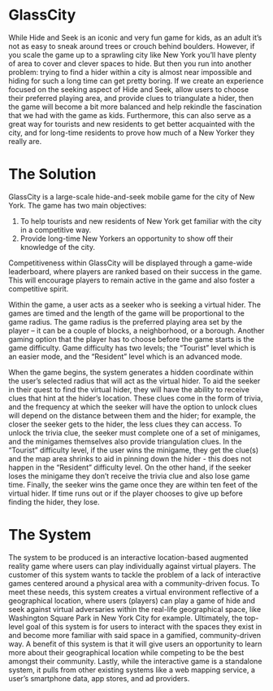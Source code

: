 # GlassCity
While Hide and Seek is an iconic and very fun game for kids, as an adult it’s not as easy to sneak around trees or crouch behind boulders. However, if you scale the game up to a sprawling city like New York you’ll have plenty of area to cover and clever spaces to hide. But then you run into another problem: trying to find a hider within a city is almost near impossible and hiding for such a long time can get pretty boring. If we create an experience focused on the seeking aspect of Hide and Seek, allow users to choose their preferred playing area, and provide clues to triangulate a hider, then the game will become a bit more balanced and help rekindle the fascination that we had with the game as kids. Furthermore, this can also serve as a great way for tourists and new residents to get better acquainted with the city, and for long-time residents to prove how much of a New Yorker they really are.  

# The Solution
GlassCity is a large-scale hide-and-seek mobile game for the city of New York. The game has two main objectives:
1. To help tourists and new residents of New York get familiar with the city in a competitive way. 
2. Provide long-time New Yorkers an opportunity to show off their knowledge of the city.

Competitiveness within GlassCity will be displayed through a game-wide leaderboard, where players are ranked based on their success in the game. This will encourage players to remain active in the game and also foster a competitive spirit.  

Within the game, a user acts as a seeker who is seeking a virtual hider. The games are timed and the length of the game will be proportional to the game radius. The game radius is the preferred playing area set by the player – it can be a couple of blocks, a neighborhood, or a borough. Another gaming option that the player has to choose before the game starts is the game difficulty. Game difficulty has two levels; the “Tourist” level which is an easier mode, and the “Resident” level which is an advanced mode.

When the game begins, the system generates a hidden coordinate within the user’s selected radius that will act as the virtual hider. To aid the seeker in their quest to find the virtual hider, they will have the ability to receive clues that hint at the hider’s location. These clues come in the form of trivia, and the frequency at which the seeker will have the option to unlock clues will depend on the distance between them and the hider; for example, the closer the seeker gets to the hider, the less clues they can access. To unlock the trivia clue, the seeker must complete one of a set of minigames, and the minigames themselves also provide triangulation clues. In the “Tourist” difficulty level, if the user wins the minigame, they get the clue(s) and the map area shrinks to aid in pinning down the hider - this does not happen in the “Resident” difficulty level. On the other hand, if the seeker loses the minigame they don’t receive the trivia clue and also lose game time. Finally, the seeker wins the game once they are within ten feet of the virtual hider. If time runs out or if the player chooses to give up before finding the hider, they lose. 

# The System
The system to be produced is an interactive location-based augmented reality game where users can play individually against virtual players. The customer of this system wants to tackle the problem of a lack of interactive games centered around a physical area with a community-driven focus. To meet these needs, this system creates a virtual environment reflective of a geographical location, where users (players) can play a game of hide and seek against virtual adversaries within the real-life geographical space, like Washington Square Park in New York City for example. Ultimately, the top-level goal of this system is for users to interact with the spaces they exist in and become more familiar with said space in a gamified, community-driven way. A benefit of this system is that it will give users an opportunity to learn more about their geographical location while competing to be the best amongst their community. Lastly, while the interactive game is a standalone system, it pulls from other existing systems like a web mapping service, a user’s smartphone data, app stores, and ad providers.    
